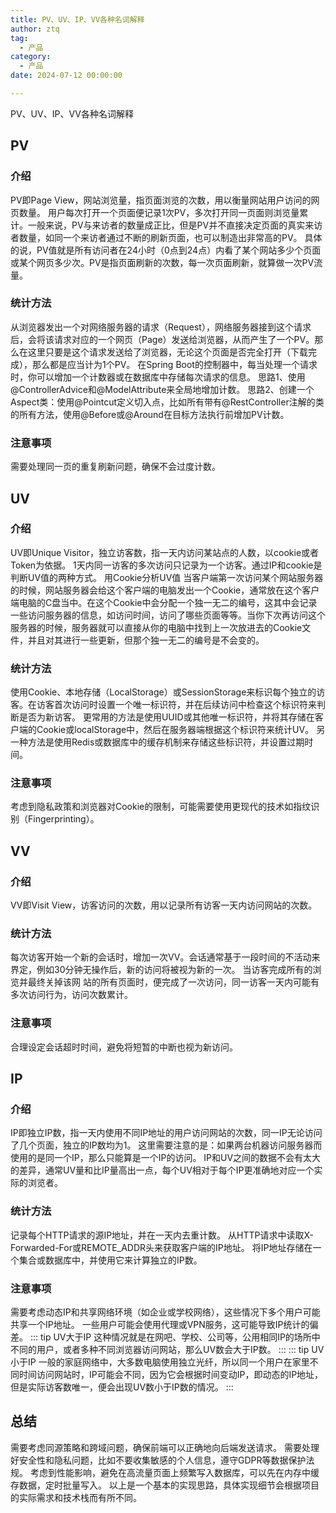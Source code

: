 ```yaml
---
title: PV、UV、IP、VV各种名词解释
author: ztq
tag:
  - 产品
category:
  - 产品
date: 2024-07-12 00:00:00

---
```

PV、UV、IP、VV各种名词解释
## PV
### 介绍
PV即Page View，网站浏览量，指页面浏览的次数，用以衡量网站用户访问的网页数量。
用户每次打开一个页面便记录1次PV，多次打开同一页面则浏览量累计。一般来说，PV与来访者的数量成正比，但是PV并不直接决定页面的真实来访者数量，如同一个来访者通过不断的刷新页面，也可以制造出非常高的PV。
具体的说，PV值就是所有访问者在24小时（0点到24点）内看了某个网站多少个页面或某个网页多少次。PV是指页面刷新的次数，每一次页面刷新，就算做一次PV流量。
### 统计方法
从浏览器发出一个对网络服务器的请求（Request），网络服务器接到这个请求后，会将该请求对应的一个网页（Page）发送给浏览器，从而产生了一个PV。那么在这里只要是这个请求发送给了浏览器，无论这个页面是否完全打开（下载完成），那么都是应当计为1个PV。
在Spring Boot的控制器中，每当处理一个请求时，你可以增加一个计数器或在数据库中存储每次请求的信息。
思路1、使用@ControllerAdvice和@ModelAttribute来全局地增加计数。
思路2、创建一个Aspect类：使用@Pointcut定义切入点，比如所有带有@RestController注解的类的所有方法，使用@Before或@Around在目标方法执行前增加PV计数。
### 注意事项
需要处理同一页的重复刷新问题，确保不会过度计数。
## UV
### 介绍
UV即Unique Visitor，独立访客数，指一天内访问某站点的人数，以cookie或者Token为依据。
1天内同一访客的多次访问只记录为一个访客。通过IP和cookie是判断UV值的两种方式。
用Cookie分析UV值
当客户端第一次访问某个网站服务器的时候，网站服务器会给这个客户端的电脑发出一个Cookie，通常放在这个客户端电脑的C盘当中。在这个Cookie中会分配一个独一无二的编号，这其中会记录一些访问服务器的信息，如访问时间，访问了哪些页面等等。当你下次再访问这个服务器的时候，服务器就可以直接从你的电脑中找到上一次放进去的Cookie文件，并且对其进行一些更新，但那个独一无二的编号是不会变的。
### 统计方法
使用Cookie、本地存储（LocalStorage）或SessionStorage来标识每个独立的访客。在访客首次访问时设置一个唯一标识符，并在后续访问中检查这个标识符来判断是否为新访客。
更常用的方法是使用UUID或其他唯一标识符，并将其存储在客户端的Cookie或localStorage中，然后在服务器端根据这个标识符来统计UV。
另一种方法是使用Redis或数据库中的缓存机制来存储这些标识符，并设置过期时间。
### 注意事项
考虑到隐私政策和浏览器对Cookie的限制，可能需要使用更现代的技术如指纹识别（Fingerprinting）。
## VV
### 介绍
VV即Visit View，访客访问的次数，用以记录所有访客一天内访问网站的次数。
### 统计方法
每次访客开始一个新的会话时，增加一次VV。会话通常基于一段时间的不活动来界定，例如30分钟无操作后，新的访问将被视为新的一次。
当访客完成所有的浏览并最终关掉该网 站的所有页面时，便完成了一次访问，同一访客一天内可能有多次访问行为，访问次数累计。
### 注意事项
合理设定会话超时时间，避免将短暂的中断也视为新访问。
## IP
### 介绍
IP即独立IP数，指一天内使用不同IP地址的用户访问网站的次数，同一IP无论访问了几个页面，独立的IP数均为1。
这里需要注意的是：如果两台机器访问服务器而使用的是同一个IP，那么只能算是一个IP的访问。
IP和UV之间的数据不会有太大的差异，通常UV量和比IP量高出一点，每个UV相对于每个IP更准确地对应一个实际的浏览者。

### 统计方法
记录每个HTTP请求的源IP地址，并在一天内去重计数。
从HTTP请求中读取X-Forwarded-For或REMOTE_ADDR头来获取客户端的IP地址。 将IP地址存储在一个集合或数据库中，并使用它来计算独立的IP数。
### 注意事项
需要考虑动态IP和共享网络环境（如企业或学校网络），这些情况下多个用户可能共享一个IP地址。
一些用户可能会使用代理或VPN服务，这可能导致IP统计的偏差。
::: tip UV大于IP
这种情况就是在网吧、学校、公司等，公用相同IP的场所中不同的用户，或者多种不同浏览器访问网站，那么UV数会大于IP数。
:::
::: tip UV小于IP
一般的家庭网络中，大多数电脑使用独立光纤，所以同一个用户在家里不同时间访问网站时，IP可能会不同，因为它会根据时间变动IP，即动态的IP地址，但是实际访客数唯一，便会出现UV数小于IP数的情况。
:::
## 总结
需要考虑同源策略和跨域问题，确保前端可以正确地向后端发送请求。
需要处理好安全性和隐私问题，比如不要收集敏感的个人信息，遵守GDPR等数据保护法规。
考虑到性能影响，避免在高流量页面上频繁写入数据库，可以先在内存中缓存数据，定时批量写入。
以上是一个基本的实现思路，具体实现细节会根据项目的实际需求和技术栈而有所不同。
